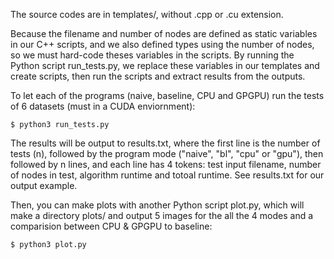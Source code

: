 The source codes are in templates/, without .cpp or .cu extension.

Because the filename and number of nodes are defined as static variables in our C++ scripts, and we also defined types using the number of nodes, so we must hard-code theses variables in the scripts. By running the Python script run_tests.py, we replace these variables in our templates and create scripts, then run the scripts and extract results from the outputs.

To let each of the programs (naive, baseline, CPU and GPGPU) run the tests of 6 datasets (must in a CUDA enviornment):

    $ python3 run_tests.py
    
The results will be output to results.txt, where the first line is the number of tests (n), followed by the program mode ("naive", "bl", "cpu" or "gpu"), then followed by n lines, and each line has 4 tokens: test input filename, number of nodes in test, algorithm runtime and totoal runtime. See results.txt for our output example.

Then, you can make plots with another Python script plot.py, which will make a directory plots/ and output 5 images for the all the 4 modes and a comparision between CPU & GPGPU to baseline:

    $ python3 plot.py
